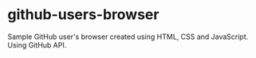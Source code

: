 # github-users-browser
Sample GitHub user's browser created using HTML, CSS and JavaScript. Using GitHub API.
